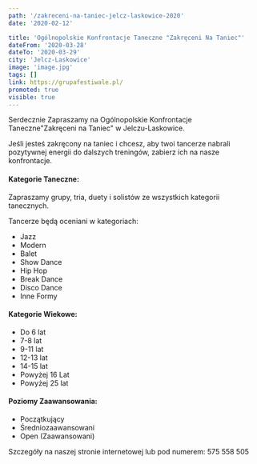 ```yaml
---
path: '/zakreceni-na-taniec-jelcz-laskowice-2020'
date: '2020-02-12'

title: 'Ogólnopolskie Konfrontacje Taneczne "Zakręceni Na Taniec"'
dateFrom: '2020-03-28'
dateTo: '2020-03-29'
city: 'Jelcz-Laskowice'
image: 'image.jpg'
tags: []
link: https://grupafestiwale.pl/
promoted: true
visible: true
---
```

Serdecznie Zapraszamy na Ogólnopolskie Konfrontacje Taneczne"Zakręceni na Taniec" w Jelczu-Laskowice.

Jeśli jesteś zakręcony na taniec i chcesz, aby twoi tancerze nabrali pozytywnej energii do dalszych treningów, zabierz ich na nasze konfrontacje.

#### Kategorie Taneczne: 
Zapraszamy grupy, tria, duety i solistów ze wszystkich kategorii tanecznych.

Tancerze będą oceniani w kategoriach:
- Jazz
- Modern
- Balet
- Show Dance
- Hip Hop
- Break Dance
- Disco Dance
- Inne Formy

#### Kategorie Wiekowe:
- Do 6 lat
- 7-8 lat
- 9-11 lat
- 12-13 lat
- 14-15 lat
- Powyżej 16 Lat
- Powyżej 25 lat

#### Poziomy Zaawansowania:
- Początkujący
- Średniozaawansowani
- Open (Zaawansowani)

Szczegóły na naszej stronie internetowej lub pod numerem: 575 558 505